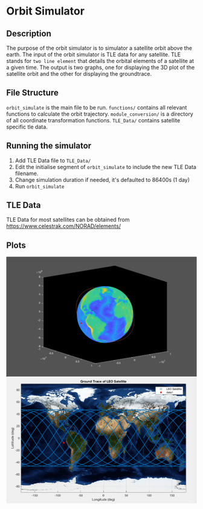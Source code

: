 # Orbit Simulator
## Description
The purpose of the orbit simulator is to simulator a satellite orbit above the earth. The input of the orbit simulator is TLE data for any satellite. TLE stands for `two line element` that details the orbital elements of a satellite at a given time. The output is two graphs, one for displaying the 3D plot of the satellite orbit and the other for displaying the groundtrace.

## File Structure
`orbit_simulate` is the main file to be run. `functions/` contains all relevant functions to calculate the orbit trajectory. `module_conversion/` is a directory of all coordinate transformation functions. `TLE_Data/` contains satellite specific tle data.

## Running the simulator
1. Add TLE Data file to `TLE_Data/`
2. Edit the initialise segment of `orbit_simulate` to include the new TLE Data filename.
3. Change simulation duration if needed, it's defaulted to 86400s (1 day)
4. Run `orbit_simulate`

## TLE Data
TLE Data for most satellites can be obtained from https://www.celestrak.com/NORAD/elements/

## Plots
![3d plot](img/3d.png)
![Ground Trace](img/groundtrace.png)
